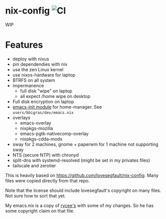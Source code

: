 # nix-config ![CI](https://github.com/bbigras/nix-config/workflows/CI/badge.svg)

WIP

# Features
- deploy with nixus
- pin dependendies with niv
- use the zen Linux kernel
- use nixos-hardware for laptop
- BTRFS on all system
- impermanence
  - full disk "wipe" on laptop
  - all expect /home wipe on desktop
- Full disk encryption on laptop
- [emacs-init module](https://gitlab.com/rycee/nur-expressions/blob/master/hm-modules/emacs-init.nix) for home-manager. See `users/bbigras/dev/emacs.nix`
- overlays
  - emacs-overlay
  - nixpkgs-mozilla
  - emacs-pgtk-nativecomp-overlay
  - nixpkgs-cdda-mods
- sway for 2 machines, gnome + paperwm for 1 machine not supporting sway
- NTS (secure NTP) with chronyd
- split-dns with systemd-resolved (might be set in my privates files)
- tailscale and zerotier

This is heavily based on https://github.com/lovesegfault/nix-config. Many files were copied directly from that repo.

Note that the license should include lovesegfault's copyright on many files. Not sure how to sort that yet.

My emacs.nix is a copy of [rycee's](https://gitlab.com/rycee/configurations/-/commits/master/user/emacs.nix) with some of my changes. So he has some copyright claim on that file.
